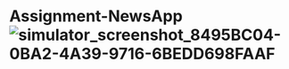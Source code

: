 # Assignment-NewsApp![simulator_screenshot_8495BC04-0BA2-4A39-9716-6BEDD698FAAF](https://user-images.githubusercontent.com/9985638/177016435-879e99ef-1f41-4682-b57e-fcd09770571c.png)
